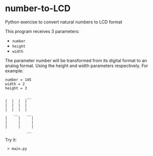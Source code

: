 # number-to-LCD
Python exercise to convert natural numbers to LCD format

This program receives 3 parameters:
- `number`
- `height`
- `width`

The parameter number will be transformed from its digital format to an analog format. Using the height and width parameters respectively. For example:

``` 
number = 145
width = 2
height = 3

          __
|  |  |  |  
|  |  |  |
|  |  |  |
    __    __
|     |     |
|     |     |
|     |     |
          __
```

Try it:
``` 
 > main.py
```
